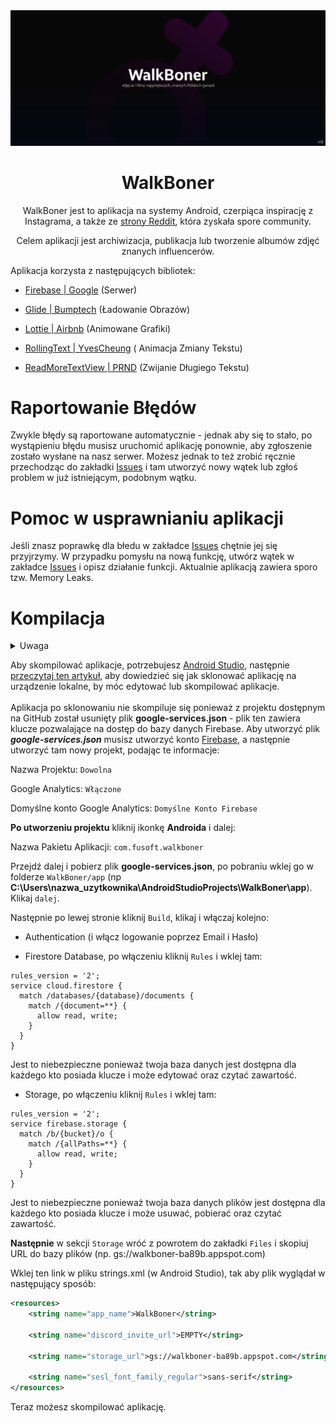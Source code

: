 <img src="https://github.com/WBApplication/WalkBoner/blob/master/WalkBoner_Presentation.png?raw=true"/>

<div align="center">
<h1>WalkBoner</h1>

WalkBoner jest to aplikacja na systemy Android, czerpiąca inspirację z Instagrama, a także ze [strony Reddit](https://www.reddit.com/r/SexyPolishYoutuber/), która zyskała spore community.

Celem aplikacji jest archiwizacja, publikacja lub tworzenie albumów zdjęć znanych influencerów.
</div>

Aplikacja korzysta z następujących bibliotek:

- [Firebase | Google](https://firebase.google.com/) (Serwer)

- [Glide | Bumptech](https://github.com/bumptech/glide) (Ładowanie Obrazów)

- [Lottie | Airbnb](https://github.com/airbnb/lottie-android) (Animowane Grafiki)

- [RollingText | YvesCheung](https://github.com/YvesCheung/RollingText) (
Animacja Zmiany Tekstu)

- [ReadMoreTextView | PRND](https://github.com/PRNDcompany/ReadMoreTextView) (Zwijanie Długiego Tekstu)

# Raportowanie Błędów

Zwykle błędy są raportowane automatycznie - jednak aby się to stało, po wystąpieniu błędu musisz uruchomić aplikację ponownie, aby zgłoszenie zostało wysłane na nasz serwer. Możesz jednak to też zrobić ręcznie przechodząc do zakładki [Issues](https://github.com/WBApplication/WalkBoner/issues) i tam utworzyć nowy wątek lub zgłoś problem w już istniejącym, podobnym wątku.

# Pomoc w usprawnianiu aplikacji

Jeśli znasz poprawkę dla błedu w zakładce [Issues](https://github.com/WBApplication/WalkBoner/issues) chętnie jej się przyjrzymy. W przypadku pomysłu na nową funkcję, utwórz wątek w zakładce [Issues](https://github.com/WBApplication/WalkBoner/issues) i opisz działanie funkcji.
Aktualnie aplikacją zawiera sporo tzw. Memory Leaks.

# Kompilacja

<details><summary>Uwaga</summary>

`Kontent dostępny w oryginalnej aplikacji WalkBoner nie będzie dostępny w aplikacji skompilowanej przez ciebie jednak funkcje pozostaną te same!`

</details>

Aby skompilować aplikacje, potrzebujesz <a href="https://developer.android.com/">Android Studio</a>, następnie <a href="https://www.geeksforgeeks.org/how-to-clone-android-project-from-github-in-android-studio/">przeczytaj ten artykuł</a>, aby dowiedzieć się jak sklonować aplikację na urządzenie lokalne, by móc edytować lub skompilować aplikacje.
<br><br>
Aplikacja po sklonowaniu nie skompiluje się ponieważ z projektu dostępnym na GitHub został usunięty plik **__google-services.json__** - plik ten zawiera klucze pozwalające na dostęp do bazy danych Firebase. Aby utworzyć plik <b><i>google-services.json</b></i> musisz utworzyć konto <a href="https://firebase.google.com/">Firebase</a>, a następnie utworzyć tam nowy projekt, podając te informacje:

Nazwa Projektu:
`
Dowolna
`

Google Analytics:
`
Włączone
`

Domyślne konto Google Analytics:
`
Domyślne Konto Firebase
`

**Po utworzeniu projektu** kliknij ikonkę **Androida** i dalej:

Nazwa Pakietu Aplikacji:
`
com.fusoft.walkboner
`

Przejdź dalej i pobierz plik **google-services.json**, po pobraniu wklej go w folderze `WalkBoner/app` (np **C:\Users\nazwa_uzytkownika\AndroidStudioProjects\WalkBoner\app**). Klikaj `dalej`.

Następnie po lewej stronie kliknij `Build`, klikaj i włączaj kolejno:

- Authentication (i włącz logowanie poprzez Email i Hasło)

- Firestore Database, po włączeniu kliknij `Rules` i wklej tam:

```
rules_version = '2';
service cloud.firestore {
  match /databases/{database}/documents {
    match /{document=**} {
      allow read, write;
    }
  }
}
```

Jest to niebezpieczne ponieważ twoja baza danych jest dostępna dla każdego kto posiada klucze i może edytować oraz czytać zawartość.

- Storage, po włączeniu kliknij `Rules` i wklej tam:

```
rules_version = '2';
service firebase.storage {
  match /b/{bucket}/o {
    match /{allPaths=**} {
      allow read, write;
    }
  }
}
```

Jest to niebezpieczne ponieważ twoja baza danych plików jest dostępna dla każdego kto posiada klucze i może usuwać, pobierać oraz czytać zawartość.

**Następnie** w sekcji `Storage` wróć z powrotem do zakładki `Files` i skopiuj URL do bazy plików (np. gs://walkboner-ba89b.appspot.com)

Wklej ten link w pliku strings.xml (w Android Studio), tak aby plik wyglądał w następujący sposób:

```xml
<resources>
    <string name="app_name">WalkBoner</string>

    <string name="discord_invite_url">EMPTY</string>

    <string name="storage_url">gs://walkboner-ba89b.appspot.com</string> <!-- Wklej tutaj URL do bazy danych -->

    <string name="sesl_font_family_regular">sans-serif</string>
</resources>
```

Teraz możesz skompilować aplikację.
